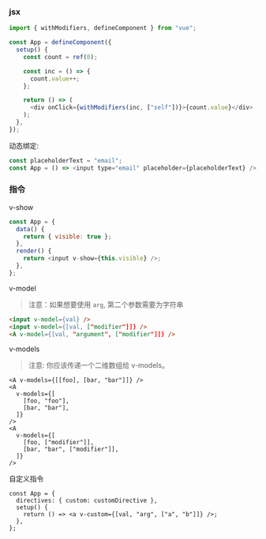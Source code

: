 ### jsx

```js
import { withModifiers, defineComponent } from "vue";

const App = defineComponent({
  setup() {
    const count = ref(0);

    const inc = () => {
      count.value++;
    };

    return () => (
      <div onClick={withModifiers(inc, ["self"])}>{count.value}</div>
    );
  },
});
```

动态绑定:

```js
const placeholderText = "email";
const App = () => <input type="email" placeholder={placeholderText} />;
```

### 指令

v-show

```js
const App = {
  data() {
    return { visible: true };
  },
  render() {
    return <input v-show={this.visible} />;
  },
};
```

v-model

> 注意：如果想要使用 `arg`, 第二个参数需要为字符串

```html
<input v-model={val} />
<input v-model={[val, ["modifier"]]} />
<A v-model={[val, "argument", ["modifier"]]} />
```

v-models

> 注意: 你应该传递一个二维数组给 v-models。

```
<A v-models={[[foo], [bar, "bar"]]} />
<A
  v-models={[
    [foo, "foo"],
    [bar, "bar"],
  ]}
/>
<A
  v-models={[
    [foo, ["modifier"]],
    [bar, "bar", ["modifier"]],
  ]}
/>
```

自定义指令

```
const App = {
  directives: { custom: customDirective },
  setup() {
    return () => <a v-custom={[val, "arg", ["a", "b"]]} />;
  },
};
```

